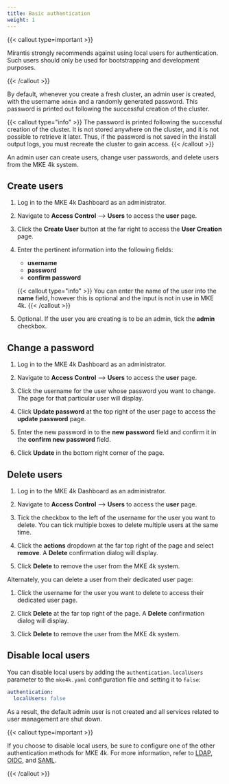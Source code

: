 ```yaml
---
title: Basic authentication
weight: 1
---
```


{{< callout type=important >}}

Mirantis strongly recommends against using local users for authentication. Such
users should only be used for bootstrapping and development purposes.

{{< /callout >}}

By default, whenever you create a fresh cluster, an admin user is created,
with the username `admin` and a randomly generated password.
This password is printed out following the successful creation of the cluster.

{{< callout type="info" >}}
The password is printed following the successful creation of the cluster.
It is not stored anywhere on the cluster, and it is not possible to retrieve it
later. Thus, if the password is not saved in the install output logs, you must recreate the cluster to gain access.
{{< /callout >}}

An admin user can create users, change user passwords, and delete users from
the MKE 4k system.

## Create users

1. Log in to the MKE 4k Dashboard as an administrator.

2. Navigate to **Access Control** --> **Users** to access the **user** page.

3. Click the **Create User** button at the far right to access the **User Creation** page.

4. Enter the pertinent information into the following fields:

   * **username**
   * **password**
   * **confirm password**

   {{< callout type="info" >}}
   You can enter the name of the user into the **name** field, however this is
   optional and the input is not in use in MKE 4k.
   {{< /callout >}}

5. Optional. If the user you are creating is to be an admin, tick the
   **admin** checkbox.

## Change a password

1. Log in to the MKE 4k Dashboard as an administrator.

2. Navigate to **Access Control** --> **Users** to access the **user** page.

3. Click the username for the user whose password you want to change. The
   page for that particular user will display.

4. Click **Update password** at the top right of the user page to access the
   **update password** page.

5. Enter the new password in to the **new password** field and confirm it in
   the **confirm new password** field.

6. Click **Update** in the bottom right corner of the page.

## Delete users

1. Log in to the MKE 4k Dashboard as an administrator.

2. Navigate to **Access Control** --> **Users** to access the **user** page.

3. Tick the checkbox to the left of the username for the user you want to
   delete. You can tick multiple boxes to delete multiple users at the same time.

4. Click the **actions** dropdown at the far top right of the page and select
   **remove**. A **Delete** confirmation dialog will display.

5. Click **Delete** to remove the user from the MKE 4k system.

Alternately, you can delete a user from their dedicated user page:

1.  Click the username for the user you want to delete to access their dedicated
user page.

2. Click **Delete** at the far top right of the page. A **Delete** confirmation
   dialog will display.

3. Click **Delete** to remove the user from the MKE 4k system.

## Disable local users

You can disable local users by adding the ``authentication.localUsers``
parameter to the ``mke4k.yaml`` configuration file and setting it to ``false``:

```yaml
authentication:
  localUsers: false
```

As a result, the default admin user is not created and all services related to
user management are shut down.

{{< callout type=important >}}

If you choose to disable local users, be sure to configure one of the other
authentication methods for MKE 4k. For more information, refer
to [LDAP](../ldap), [OIDC](../oidc), and [SAML](../saml).

{{< /callout >}}